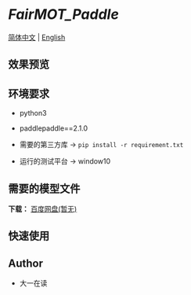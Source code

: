 **_FairMOT_Paddle_**
===
[简体中文](https://github.com/ReverseSacle/FairMOT_paddle/blob/main/README.md) | [English](https://github.com/ReverseSacle/FairMOT_paddle/blob/main/README_en.md)

效果预览
---

环境要求
---
+ python3
+ paddlepaddle==2.1.0
+ 需要的第三方库 -> ```pip install -r requirement.txt```
    
    
+ 运行的测试平台 -> window10

需要的模型文件
---
**下载：** [百度网盘(暂无)]()

快速使用
---

    
Author
---
+ 大一在读

